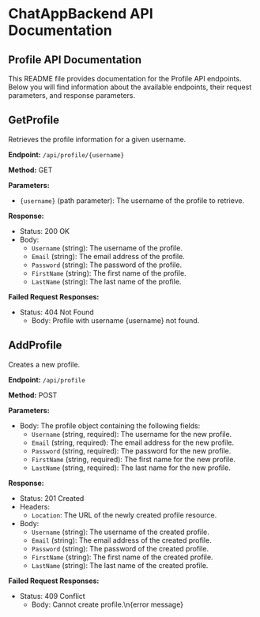 # ChatAppBackend API Documentation
## Profile API Documentation

This README file provides documentation for the Profile API endpoints. Below you will find information about the available endpoints, their request parameters, and response parameters.

## GetProfile

Retrieves the profile information for a given username.

**Endpoint:** `/api/profile/{username}`

**Method:** GET

**Parameters:**
- `{username}` (path parameter): The username of the profile to retrieve.

**Response:**
- Status: 200 OK
- Body:
  - `Username` (string): The username of the profile.
  - `Email` (string): The email address of the profile.
  - `Password` (string): The password of the profile.
  - `FirstName` (string): The first name of the profile.
  - `LastName` (string): The last name of the profile.

**Failed Request Responses:**
- Status: 404 Not Found
  - Body: Profile with username {username} not found.

## AddProfile

Creates a new profile.

**Endpoint:** `/api/profile`

**Method:** POST

**Parameters:**
- Body: The profile object containing the following fields:
  - `Username` (string, required): The username for the new profile.
  - `Email` (string, required): The email address for the new profile.
  - `Password` (string, required): The password for the new profile.
  - `FirstName` (string, required): The first name for the new profile.
  - `LastName` (string, required): The last name for the new profile.

**Response:**
- Status: 201 Created
- Headers:
  - `Location`: The URL of the newly created profile resource.
- Body:
  - `Username` (string): The username of the created profile.
  - `Email` (string): The email address of the created profile.
  - `Password` (string): The password of the created profile.
  - `FirstName` (string): The first name of the created profile.
  - `LastName` (string): The last name of the created profile.
 
**Failed Request Responses:**
- Status: 409 Conflict
  - Body: Cannot create profile.\n{error message}

